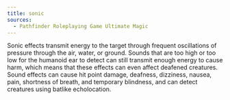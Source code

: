```yaml
---
title: sonic
sources:
  - Pathfinder Roleplaying Game Ultimate Magic
---
```


Sonic effects transmit energy to the target through frequent oscillations of pressure through the air, water, or ground. Sounds that are too high or too low for the humanoid ear to detect can still transmit enough energy to cause harm, which means that these effects can even affect deafened creatures. Sound effects can cause hit point damage, deafness, dizziness, nausea, pain, shortness of breath, and temporary blindness, and can detect creatures using batlike echolocation.
